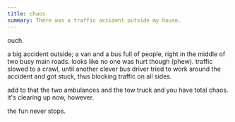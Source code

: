 ```yaml
---
title: chaos
summary: There was a traffic accident outside my house.
---
```


ouch.

a big accident outside; a van and a bus full of people, right in the middle of two busy main roads. looks like no one was hurt though (phew). traffic slowed to a crawl, until another clever bus driver tried to work around the accident and got stuck, thus blocking traffic on all sides.

add to that the two ambulances and the tow truck and you have total chaos. it's clearing up now, however.

the fun never stops.